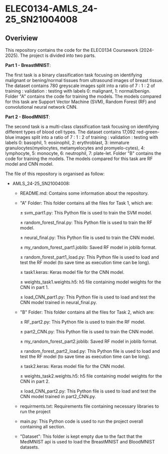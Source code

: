 # ELEC0134-AMLS_24-25_SN21004008
## Overiview
This repository contains the code for the ELEC0134 Coursework (2024-2025). The project is divided into two parts.

**Part 1 - BreastMNIST**:

The first task is a binary classification task focusing on identifying malignant or bening/normal tissues from ultrasound images of breast tissue. The dataset contains 780 greyscale images split into a ratio of 7 : 1 : 2 of training : validation : testing with labels 0: malignant, 1: normal/benign. Folder "A" contains the code for training the models. The models compared for this task are Support Vector Machine (SVM), Random Forest (RF) and convolutional neural network CNN. 

**Part 2 - BloodMNIST**:

The second task is a multi-class classification task focusing on identifying different types of blood cell types. The dataset contains 17,092 red-green-blue images split into a ratio of 7 : 1 : 2 of training : validation : testing with labels 0: basophil, 1: eosinophil, 2: erythroblast, 3: immature granulocytes(myelocytes, metamyelocytes and promyelo-cytes), 4: lymphocyte, 5: monocyte, 6: neutrophil, 7: plate-let. Folder "B" contains the code for training the models. The models compared for this task are RF model and CNN model. 

The file of this repository is organised as follow:

- AMLS_24-25_SN21004008:

  - README.md: Contains some information about the repository.

  - "A" Folder: This folder contains all the files for Task 1, which are:
    
    ± svm_part1.py: This Python file is used to train the SVM model.
    
    ± random_forest_final.py: This Python file is used to train the RF model.
    
    ± neural_final.py: This Python file is used to train the CNN model.
    
    ± my_random_forest_part1.joblib: Saved RF model in joblib format.
    
    ± random_forest_part1_load.py: This Python file is used to load and test the RF model (to save time as execution time can be long).
    
    ± task1.keras: Keras model file for the CNN model.
    
    ± weights_task1.weights.h5: h5 file containing model weights for the CNN in part 1.
    
    ± load_CNN_part1.py: This Python file is used to load and test the CNN model trained in neural_final.py.

  - "B" Folder: This folder contains all the files for Task 2, which are:
    
     ± RF_part2.py: This Python file is used to train the RF model.

     ±  part2_CNN.py: This Python file is used to train the CNN model.

    ±  my_random_forest_part2.joblib: Saved RF model in joblib format.

    ± random_forest_part2_load.py: This Python file is used to load and test the RF model (to save time as execution time can be long).

    ± task2.keras: Keras model file for the CNN model.
    
    ± weights_task2.weights.h5: h5 file containing model weights for the CNN in part 2.

    ± load_CNN_part2.py: This Python file is used to load and test the CNN model trained in part2_CNN.py.

  - requirments.txt: Requirements file containing necessary libraries to run the project
    
  - main.py: This Python code is used to run the project overall containing all section.
    
  - "Dataset": This folder is kept empty due to the fact that the MedMNIST api is used to load the BreastMNIST and BloodMNIST datasets.
 
